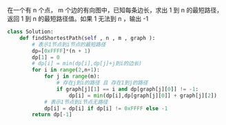 在一个有 n 个点， m 个边的有向图中，已知每条边长，求出 1 到 n 的最短路径，返回 1 到 n 的最短路径值。如果 1 无法到 n ，输出 -1 

```python
class Solution:
    def findShortestPath(self , n , m , graph ):
        # 表示1节点到i节点的最短路径
        dp=[0xFFFF]*(n + 1)
        dp[1] = 0
        # dp[i] = min(dp[i],dp[j]+j到i的边长)
        for i in range(2,n+1):
            for j in range(m):
                # 存在j到i的路径 且 存在1到j的路径
                if graph[j][1] == i and dp[graph[j][0]] != -1:
                    dp[i] = min(dp[i],dp[graph[j][0]] + graph[j][2])
            # 表示1节点到i节点无路径
            dp[i] = dp[i] if dp[i] != 0xFFFF else -1
        return dp[-1]
```

